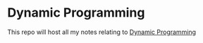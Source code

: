# Dynamic Programming

This repo will host all my notes relating to [Dynamic Programming](https://www.youtube.com/watch?v=oBt53YbR9Kk&t=283s)
